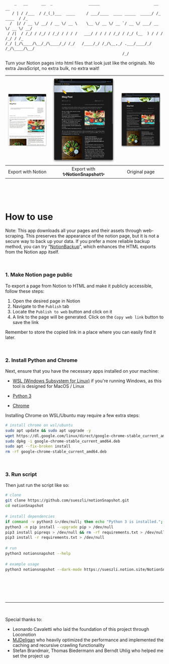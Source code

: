 ```
    _   __      __  _                _____                        __          __
   / | / /___  / /_(_)___  ____     / ___/____  ____ _____  _____/ /_  ____  / /_
  /  |/ / __ \/ __/ / __ \/ __ \    \__ \/ __ \/ __ `/ __ \/ ___/ __ \/ __ \/ __/
 / /|  / /_/ / /_/ / /_/ / / / /   ___/ / / / / /_/ / /_/ (__  ) / / / /_/ / /_
/_/ |_/\____/\__/_/\____/_/ /_/   /____/_/ /_/\__,_/ .___/____/_/ /_/\____/\__/
                                                    /_/
```

Turn your Notion pages into html files that look just like the originals. No extra JavaScript, no extra bulk, no extra wait!

| <img width="685" src="docs/assets/export.jpeg"> | <img width="685" src="docs/assets/snapshot.jpeg"> | <img width="685" src="docs/assets/original.jpeg"> |
| :---------------------------------------------: | :-----------------------------------------------: | :-----------------------------------------------: |
|                 Export with Notion              |        Export with **✨NotionSnapshot✨**          |                   Original page                   |

<br><br><br>

# How to use

Note: This app downloads all your pages and their assets through web-scraping. This preserves the appearance of the notion page, but it is not a secure way to back up your data. If you prefer a more reliable backup method, you can try “[NotionBackup](https://github.com/sueszli/notionBackup)”, which enhances the HTML exports from the Notion app itself.

<br>

### 1. Make Notion page public

To export a page from Notion to HTML and make it publicly accessible, follow these steps:

1. Open the desired page in Notion
2. Navigate to the `Publish` tab
3. Locate the `Publish to web` button and click on it
4. A link to the page will be generated. Click on the `Copy web link` button to save the link

Remember to store the copied link in a place where you can easily find it later.

<br>

### 2. Install Python and Chrome

Next, ensure that you have the necessary apps installed on your machine:

-   [WSL (Windows Subsystem for Linux)](https://learn.microsoft.com/en-us/windows/wsl/install) if you're running Windows, as this tool is designed for MacOS / Linux

-   [Python 3](https://www.python.org/downloads/)

-   [Chrome](https://www.google.com/chrome/)

Installing Chrome on WSL/Ubuntu may require a few extra steps:

```bash
# install chrome on wsl/ubuntu
sudo apt update && sudo apt upgrade -y
wget https://dl.google.com/linux/direct/google-chrome-stable_current_amd64.deb
sudo dpkg -i google-chrome-stable_current_amd64.deb
sudo apt --fix-broken install
rm -rf google-chrome-stable_current_amd64.deb
```

<br>

### 3. Run script

Then just run the script like so:

```bash
# clone
git clone https://github.com/sueszli/notionSnapshot.git
cd notionSnapshot

# install dependencies
if command -v python3 &>/dev/null; then echo "Python 3 is installed."; else echo "Python 3 is not installed."; fi
python3 -m pip install --upgrade pip > /dev/null
pip3 install pipreqs > /dev/null && rm -rf requirements.txt > /dev/null && pipreqs . > /dev/null
pip3 install -r requirements.txt > /dev/null

# run
python3 notionsnapshot --help

# example usage
python3 notionsnapshot --dark-mode https://sueszli.notion.site/NotionSnapshot-Test-tiny-page-4dfa05657f774b45993542da4a8530c2
```

<br><br><br><br>

---

<br>

Special thanks to:

-   Leonardo Cavaletti who laid the foundation of this project through Loconotion
-   [MJDeligan](https://github.com/MJDeligan) who heavily optimized the performance and implemented the caching and recursive crawling functionality
-   Stefan Brandmair, Thomas Biedermann and Berndt Uhlig who helped me set the project up

